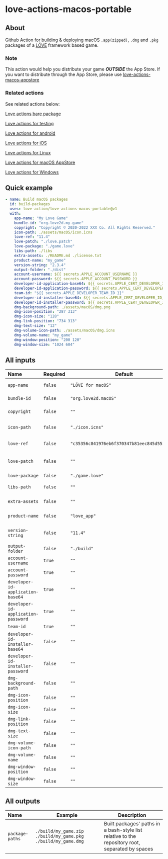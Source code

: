 # love-actions-macos-portable

## About

Github Action for building & deploying macOS `.app(zipped)`, `.dmg` and `.pkg` packages of a [LÖVE](https://love2d.org/) framework based game.

### Note

This action would help you distribute your game ***OUTSIDE*** the App Store.
If you want to distribute through the App Store, please use [love-actions-macos-appstore](https://github.com/marketplace/actions/love-actions-for-macos-appstore)

### Related actions

See related actions below:

[Love actions bare package](https://github.com/marketplace/actions/love-actions-bare-package)

[Love actions for testing](https://github.com/marketplace/actions/love-actions-for-testing)

[Love actions for android](https://github.com/marketplace/actions/love-actions-for-android)

[Love actions for iOS](https://github.com/marketplace/actions/love-actions-for-ios)

[Love actions for Linux](https://github.com/marketplace/actions/love-actions-for-linux)

[Love actions for macOS AppStore](https://github.com/marketplace/actions/love-actions-for-macos-appstore)

[Love actions for Windows](https://github.com/marketplace/actions/love-actions-for-windows)

## Quick example

```yaml
- name: Build macOS packages
  id: build-packages
  uses: love-action/love-actions-macos-portable@v1
  with:
    app-name: "My Love Game"
    bundle-id: "org.love2d.my-game"
    copyright: "Copyright © 2020-2022 XXX Co. All Rights Reserved."
    icon-path: ./assets/macOS/icon.icns
    love-ref: "11.4"
    love-patch: "./love.patch"
    love-package: "./game.love"
    libs-path: ./libs
    extra-assets: ./README.md ./license.txt
    product-name: "my_game"
    version-string: "2.3.4"
    output-folder: "./dist"
    account-username: ${{ secrets.APPLE_ACCOUNT_USERNAME }}
    account-password: ${{ secrets.APPLE_ACCOUNT_PASSWORD }}
    developer-id-application-base64: ${{ secrets.APPLE_CERT_DEVELOPER_ID_APPLICATION }}
    developer-id-application-password: ${{ secrets.APPLE_CERT_DEVELOPER_ID_APPLICATION_PWD }}
    team-id: "${{ secrets.APPLE_DEVELOPER_TEAM_ID }}"
    developer-id-installer-base64: ${{ secrets.APPLE_CERT_DEVELOPER_ID_INSTALLER }}
    developer-id-installer-password: ${{ secrets.APPLE_CERT_DEVELOPER_ID_INSTALLER_PWD }}
    dmg-background-path: ./assets/macOS/dmg.png
    dmg-icon-position: "287 313"
    dmg-icon-size: "128"
    dmg-link-position: "734 313"
    dmg-text-size: "12"
    dmg-volume-icon-path: ./assets/macOS/dmg.icns
    dmg-volume-name: "my_game"
    dmg-window-position: "200 120"
    dmg-window-size: "1024 604"
```

## All inputs

| Name                                  | Required  | Default                                        | Description                                                                                                                                     |
| :------------------------------------ | --------- | ---------------------------------------------- | ----------------------------------------------------------------------------------------------------------------------------------------------- |
| `app-name`                          | `false` | `"LÖVE for macOS"`                          | App display name. Used in `platform/xcode/macosx/love-macosx.plist`                                                                           |
| `bundle-id`                         | `false` | `"org.love2d.macOS"`                         | App bundle id. Used in `platform/xcode/love.xcodeproj/project.pbxproj`                                                                        |
| `copyright`                         | `false` | `""`                                         | App copyright info. Used in `platform/xcode/macosx/love-macosx.plist`                                                                         |
| `icon-path`                         | `false` | `"./icon.icns"`                              | `.icns` format icon's path. Used in `platform/xcode/Images.xcassets/OS X AppIcon.appiconset`                                                |
| `love-ref`                          | `false` | `"c35356c841976eb6f370347b81eec845d5520338"` | LÖVE git ref. Could be commit hash, tags or branch name                                                                                        |
| `love-patch`                        | `false` | `""`                                         | Git patch file path for the LÖVE repo. The patch must start from `love-ref`. You can use `git diff -p <tag1> <tag2>` to get the patch file |
| `love-package`                      | `false` | `"./game.love"`                              | `.love` game package file path                                                                                                                |
| `libs-path`                         | `false` | `""`                                         | Path to the libraries folder. Would copy all contents to `platform/xcode/` excluding top folder                                               |
| `extra-assets`                      | `false` | `""`                                         | List of folder & file paths to be added to `platform/xcode/`. Separated by spaces                                                             |
| `product-name`                      | `false` | `"love_app"`                                 | Base name of the package. Used to rename products                                                                                               |
| `version-string`                    | `false` | `"11.4"`                                     | App version string no more than 3 numbers. Used in `platform/xcode/love.xcodeproj/project.pbxproj`                                            |
| `output-folder`                     | `false` | `"./build"`                                  | Built packages output folder                                                                                                                    |
| `account-username`                  | `true`  | `""`                                         | Apple ID username. Used to sign the app                                                                                                         |
| `account-password`                  | `true`  | `""`                                         | App specified password. Used to sign the app                                                                                                    |
| `developer-id-application-base64`   | `true`  | `""`                                         | Developer ID Application certificate base64 content. Used to sign the app                                                                       |
| `developer-id-application-password` | `true`  | `""`                                         | Developer ID Application certificate password. Used to sign the app                                                                             |
| `team-id`                           | `true`  | `""`                                         | Developer team id. Used to sign the app                                                                                                         |
| `developer-id-installer-base64`     | `false` | `""`                                         | Developer ID Installer certificate base64 content. Used to sign the .pkg                                                                        |
| `developer-id-installer-password`   | `false` | `""`                                         | Developer ID Installer certificate password. Used to sign the .pkg                                                                              |
| `dmg-background-path`               | `false` | `""`                                         | DMG background path. Used to create .dmg                                                                                                        |
| `dmg-icon-position`                 | `false` | `""`                                         | DMG icon position. Used to create .dmg                                                                                                          |
| `dmg-icon-size`                     | `false` | `""`                                         | DMG icon size. Used to create .dmg                                                                                                              |
| `dmg-link-position`                 | `false` | `""`                                         | DMG drop link position. Used to create .dmg                                                                                                     |
| `dmg-text-size`                     | `false` | `""`                                         | DMG text size. Used to create .dmg                                                                                                              |
| `dmg-volume-icon-path`              | `false` | `""`                                         | DMG volume icon path. Used to create .dmg                                                                                                       |
| `dmg-volume-name`                   | `false` | `""`                                         | DMG volume name. Used to create .dmg                                                                                                            |
| `dmg-window-position`               | `false` | `""`                                         | DMG window position. Used to create .dmg                                                                                                        |
| `dmg-window-size`                   | `false` | `""`                                         | DMG window size. Used to create .dmg                                                                                                            |

## All outputs

| Name              | Example                                                         | Description                                                                                     |
| :---------------- | --------------------------------------------------------------- | ----------------------------------------------------------------------------------------------- |
| `package-paths` | `./build/my_game.zip ./build/my_game.pkg ./build/my_game.dmg` | Built packages' paths in a bash-style list relative to the repository root, separated by spaces |
